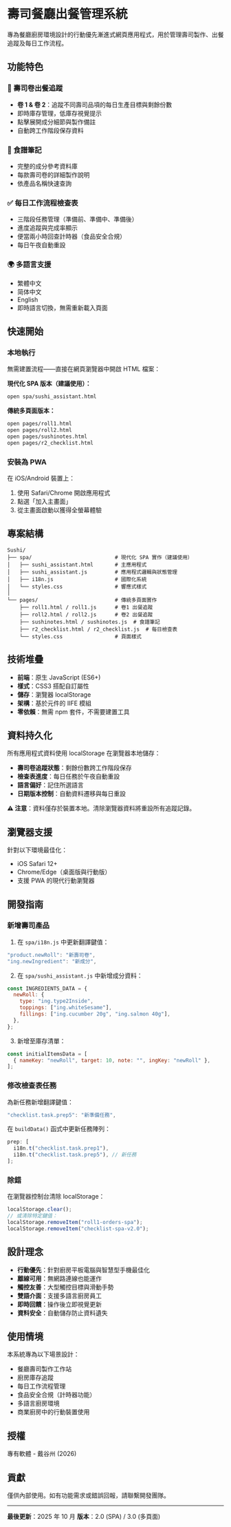 # 壽司餐廳出餐管理系統

專為餐廳廚房環境設計的行動優先漸進式網頁應用程式，用於管理壽司製作、出餐追蹤及每日工作流程。

## 功能特色

### 🍣 壽司卷出餐追蹤

- **卷 1 & 卷 2**：追蹤不同壽司品項的每日生產目標與剩餘份數
- 即時庫存管理，低庫存視覺提示
- 點擊展開成分細節與製作備註
- 自動跨工作階段保存資料

### 📝 食譜筆記

- 完整的成分參考資料庫
- 每款壽司卷的詳細製作說明
- 依產品名稱快速查詢

### ✅ 每日工作流程檢查表

- 三階段任務管理（準備前、準備中、準備後）
- 進度追蹤與完成率顯示
- 便當兩小時回查計時器（食品安全合規）
- 每日午夜自動重設

### 🌍 多語言支援

- 繁體中文
- 简体中文
- English
- 即時語言切換，無需重新載入頁面

## 快速開始

### 本地執行

無需建置流程——直接在網頁瀏覽器中開啟 HTML 檔案：

**現代化 SPA 版本（建議使用）：**

```bash
open spa/sushi_assistant.html
```

**傳統多頁面版本：**

```bash
open pages/roll1.html
open pages/roll2.html
open pages/sushinotes.html
open pages/r2_checklist.html
```

### 安裝為 PWA

在 iOS/Android 裝置上：

1. 使用 Safari/Chrome 開啟應用程式
2. 點選「加入主畫面」
3. 從主畫面啟動以獲得全螢幕體驗

## 專案結構

```
Sushi/
├── spa/                           # 現代化 SPA 實作（建議使用）
│   ├── sushi_assistant.html       # 主應用程式
│   ├── sushi_assistant.js         # 應用程式邏輯與狀態管理
│   ├── i18n.js                    # 國際化系統
│   └── styles.css                 # 響應式樣式
│
└── pages/                         # 傳統多頁面實作
    ├── roll1.html / roll1.js      # 卷1 出餐追蹤
    ├── roll2.html / roll2.js      # 卷2 出餐追蹤
    ├── sushinotes.html / sushinotes.js  # 食譜筆記
    ├── r2_checklist.html / r2_checklist.js  # 每日檢查表
    └── styles.css                 # 頁面樣式
```

## 技術堆疊

- **前端**：原生 JavaScript (ES6+)
- **樣式**：CSS3 搭配自訂屬性
- **儲存**：瀏覽器 localStorage
- **架構**：基於元件的 IIFE 模組
- **零依賴**：無需 npm 套件，不需要建置工具

## 資料持久化

所有應用程式資料使用 localStorage 在瀏覽器本地儲存：

- **壽司卷追蹤狀態**：剩餘份數跨工作階段保存
- **檢查表進度**：每日任務於午夜自動重設
- **語言偏好**：記住所選語言
- **日期版本控制**：自動資料遷移與每日重設

**⚠️ 注意**：資料僅存於裝置本地。清除瀏覽器資料將重設所有追蹤記錄。

## 瀏覽器支援

針對以下環境最佳化：

- iOS Safari 12+
- Chrome/Edge（桌面版與行動版）
- 支援 PWA 的現代行動瀏覽器

## 開發指南

### 新增壽司產品

1. 在 `spa/i18n.js` 中更新翻譯鍵值：

```javascript
"product.newRoll": "新壽司卷",
"ing.newIngredient": "新成分",
```

2. 在 `spa/sushi_assistant.js` 中新增成分資料：

```javascript
const INGREDIENTS_DATA = {
  newRoll: {
    type: "ing.type2Inside",
    toppings: ["ing.whiteSesame"],
    fillings: ["ing.cucumber 20g", "ing.salmon 40g"],
  },
};
```

3. 新增至庫存清單：

```javascript
const initialItemsData = [
  { nameKey: "newRoll", target: 10, note: "", ingKey: "newRoll" },
];
```

### 修改檢查表任務

為新任務新增翻譯鍵值：

```javascript
"checklist.task.prep5": "新準備任務",
```

在 `buildData()` 函式中更新任務陣列：

```javascript
prep: [
  i18n.t("checklist.task.prep1"),
  i18n.t("checklist.task.prep5"), // 新任務
];
```

### 除錯

在瀏覽器控制台清除 localStorage：

```javascript
localStorage.clear();
// 或清除特定鍵值：
localStorage.removeItem("roll1-orders-spa");
localStorage.removeItem("checklist-spa-v2.0");
```

## 設計理念

- **行動優先**：針對廚房平板電腦與智慧型手機最佳化
- **離線可用**：無網路連線也能運作
- **觸控友善**：大型觸控目標與滑動手勢
- **雙語介面**：支援多語言廚房員工
- **即時回饋**：操作後立即視覺更新
- **資料安全**：自動儲存防止資料遺失

## 使用情境

本系統專為以下場景設計：

- 餐廳壽司製作工作站
- 廚房庫存追蹤
- 每日工作流程管理
- 食品安全合規（計時器功能）
- 多語言廚房環境
- 商業廚房中的行動裝置使用

## 授權

專有軟體 - 戴谷州 (2026)

## 貢獻

僅供內部使用。如有功能需求或錯誤回報，請聯繫開發團隊。

---

**最後更新**：2025 年 10 月
**版本**：2.0 (SPA) / 3.0 (多頁面)
